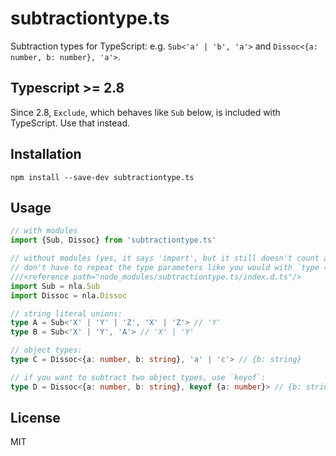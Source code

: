 # subtractiontype.ts
Subtraction types for TypeScript: e.g. `Sub<'a' | 'b', 'a'>` and `Dissoc<{a: number, b: number}, 'a'>`.
## Typescript >= 2.8
Since 2.8, `Exclude`, which behaves like `Sub` below, is included with TypeScript. Use that instead.
## Installation
```
npm install --save-dev subtractiontype.ts
```
## Usage
```ts
// with modules
import {Sub, Dissoc} from 'subtractiontype.ts'

// without modules (yes, it says 'import', but it still doesn't count as a module and you 
// don't have to repeat the type parameters like you would with `type = `)
///<reference path="node_modules/subtractiontype.ts/index.d.ts"/>
import Sub = nla.Sub
import Dissoc = nla.Dissoc 

// string literal unions:
type A = Sub<'X' | 'Y' | 'Z', 'X' | 'Z'> // 'Y'
type B = Sub<'X' | 'Y', 'A'> // 'X' | 'Y'

// object types:
type C = Dissoc<{a: number, b: string}, 'a' | 'c'> // {b: string}

// if you want to subtract two object types, use `keyof`:
type D = Dissoc<{a: number, b: string}, keyof {a: number}> // {b: string}
```

## License
MIT
